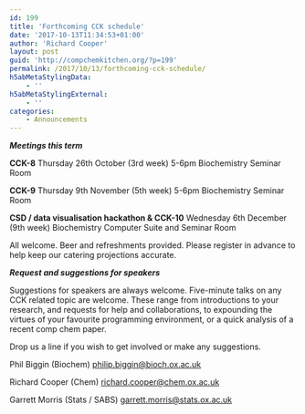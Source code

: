 ```yaml
---
id: 199
title: 'Forthcoming CCK schedule'
date: '2017-10-13T11:34:53+01:00'
author: 'Richard Cooper'
layout: post
guid: 'http://compchemkitchen.org/?p=199'
permalink: /2017/10/13/forthcoming-cck-schedule/
h5abMetaStylingData:
    - ''
h5abMetaStylingExternal:
    - ''
categories:
    - Announcements
---
```


***Meetings this term***

**CCK-8** Thursday 26th October (3rd week) 5-6pm Biochemistry Seminar Room

**CCK-9** Thursday 9th November (5th week) 5-6pm Biochemistry Seminar Room

**CSD / data visualisation hackathon &amp; CCK-10** Wednesday 6th December (9th week) Biochemistry Computer Suite and Seminar Room

All welcome. Beer and refreshments provided. Please register in advance to help keep our catering projections accurate.

***Request and suggestions for speakers***

Suggestions for speakers are always welcome. Five-minute talks on any CCK related topic are welcome. These range from introductions to your research, and requests for help and collaborations, to expounding the virtues of your favourite programming environment, or a quick analysis of a recent comp chem paper.

Drop us a line if you wish to get involved or make any suggestions.

Phil Biggin (Biochem) <philip.biggin@bioch.ox.ac.uk>

Richard Cooper (Chem) <richard.cooper@chem.ox.ac.uk>

Garrett Morris (Stats / SABS) <garrett.morris@stats.ox.ac.uk>
